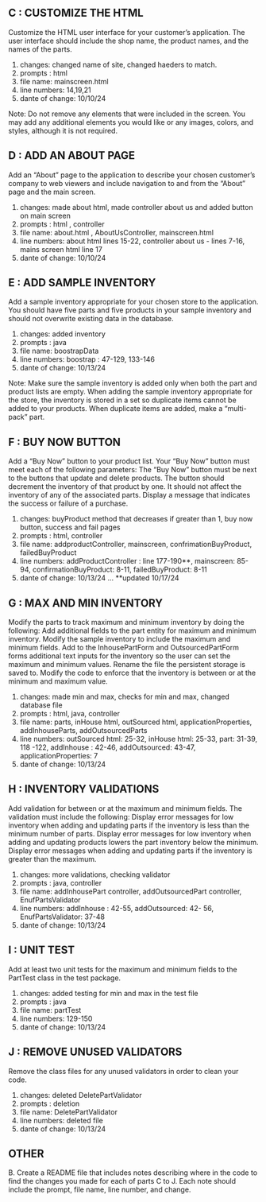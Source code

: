 
## C : CUSTOMIZE THE HTML
Customize the HTML user interface for your customer’s application. The user interface should include the shop name, the product names, and the names of the parts.
1. changes: changed name of site, changed haeders to match.
2. prompts : html
3. file name: mainscreen.html
4. line numbers: 14,19,21
5. dante of change: 10/10/24

Note: Do not remove any elements that were included in the screen. You may add any additional elements you would like or any images, colors, and styles, although it is not required.

## D : ADD AN ABOUT PAGE
Add an “About” page to the application to describe your chosen customer’s company to web viewers and include navigation to and from the “About” page and the main screen.
1. changes: made about html, made controller about us and added button on main screen
2. prompts : html , controller 
3. file name: about.html , AboutUsController, mainscreen.html
4. line numbers: about html lines 15-22, controller about us - lines 7-16, mains screen html line 17 
5. dante of change: 10/10/24

## E : ADD SAMPLE INVENTORY
Add a sample inventory appropriate for your chosen store to the application. You should have five parts and five products in your sample inventory and should not overwrite existing data in the database.
1. changes: added inventory
2. prompts : java
3. file name: boostrapData
4. line numbers: boostrap : 47-129, 133-146
5. dante of change: 10/13/24

Note: Make sure the sample inventory is added only when both the part and product lists are empty. When adding the sample inventory appropriate for the store, the inventory is stored in a set so duplicate items cannot be added to your products. When duplicate items are added, make a “multi-pack” part.

## F : BUY NOW BUTTON
Add a “Buy Now” button to your product list. Your “Buy Now” button must meet each of the following parameters:
The “Buy Now” button must be next to the buttons that update and delete products.
The button should decrement the inventory of that product by one. It should not affect the inventory of any of the associated parts.
Display a message that indicates the success or failure of a purchase.
1. changes: buyProduct method that decreases if greater than 1, buy now button, success and fail pages
2. prompts : html, controller
3. file name: addproductController, mainscreen, confrimationBuyProduct, failedBuyProduct
4. line numbers: addProductController : line 177-190**, mainscreen: 85-94, confirmationBuyProduct: 8-11, failedBuyProduct: 8-11
5. dante of change: 10/13/24 ... **updated 10/17/24

## G : MAX AND MIN INVENTORY
Modify the parts to track maximum and minimum inventory by doing the following:
Add additional fields to the part entity for maximum and minimum inventory.
Modify the sample inventory to include the maximum and minimum fields.
Add to the InhousePartForm and OutsourcedPartForm forms additional text inputs for the inventory so the user can set the maximum and minimum values.
Rename the file the persistent storage is saved to.
Modify the code to enforce that the inventory is between or at the minimum and maximum value.
1. changes: made min and max, checks for min and max, changed database file
2. prompts : html, java, controller
3. file name: parts, inHouse html, outSourced html, applicationProperties, addInhouseParts, addOutsourcedParts
4. line numbers: outSourced html: 25-32, inHouse html: 25-33, part: 31-39, 118 -122, addInhouse : 42-46, addOutsourced: 43-47, applicationProperties: 7
5. dante of change: 10/13/24

## H : INVENTORY VALIDATIONS 
Add validation for between or at the maximum and minimum fields. The validation must include the following:
Display error messages for low inventory when adding and updating parts if the inventory is less than the minimum number of parts.
Display error messages for low inventory when adding and updating products lowers the part inventory below the minimum.
Display error messages when adding and updating parts if the inventory is greater than the maximum.
1. changes: more validations, checking validator
2. prompts : java, controller
3. file name: addInhousePart controller, addOutsourcedPart controller, EnufPartsValidator
4. line numbers: addInhouse : 42-55, addOutsourced: 42- 56, EnufPartsValidator: 37-48 
5. dante of change: 10/13/24

## I : UNIT TEST
Add at least two unit tests for the maximum and minimum fields to the PartTest class in the test package.
1. changes: added testing for min and max in the test file
2. prompts : java
3. file name: partTest
4. line numbers: 129-150
5. dante of change: 10/13/24

## J : REMOVE UNUSED VALIDATORS
Remove the class files for any unused validators in order to clean your code.
1. changes: deleted DeletePartValidator
2. prompts : deletion
3. file name: DeletePartValidator
4. line numbers: deleted file
5. dante of change: 10/13/24

## OTHER

B.  Create a README file that includes notes describing where in the code to find the changes you made for each of parts C to J. Each note should include the prompt, file name, line number, and change.
